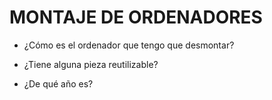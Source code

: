 
#                                             MONTAJE DE ORDENADORES



- ¿Cómo es el ordenador que tengo que desmontar?





- ¿Tiene alguna pieza reutilizable?





- ¿De qué año es?

